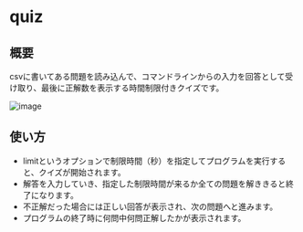 # quiz
## 概要
csvに書いてある問題を読み込んで、コマンドラインからの入力を回答として受け取り、最後に正解数を表示する時間制限付きクイズです。

![image](https://user-images.githubusercontent.com/17466118/66254304-83521b00-e7af-11e9-9bba-d77f535c6ace.png)

## 使い方
- limitというオプションで制限時間（秒）を指定してプログラムを実行すると、クイズが開始されます。
- 解答を入力していき、指定した制限時間が来るか全ての問題を解ききると終了になります。
- 不正解だった場合には正しい回答が表示され、次の問題へと進みます。
- プログラムの終了時に何問中何問正解したかが表示されます。
